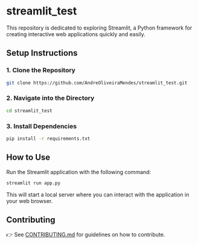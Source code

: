 # streamlit_test

This repository is dedicated to exploring Streamlit, a Python framework for creating interactive web applications quickly and easily.

## Setup Instructions

### 1. Clone the Repository
```bash
git clone https://github.com/AndreOliveiraMendes/streamlit_test.git
```

### 2. Navigate into the Directory
```bash
cd streamlit_test
```

### 3. Install Dependencies
```bash
pip install -r requirements.txt
```

## How to Use
Run the Streamlit application with the following command:
```bash
streamlit run app.py
```
This will start a local server where you can interact with the application in your web browser.

## Contributing

👉 See [CONTRIBUTING.md](CONTRIBUTING.md) for guidelines on how to contribute.